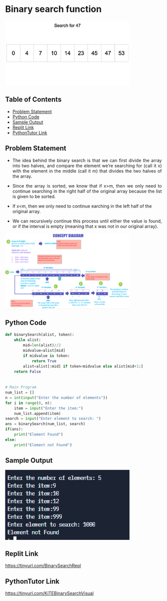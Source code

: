 # Binary search function
<img src="./img/BinarySearchHeader.gif" style="width:400px;" class="center"/>


## Table of Contents

- [Problem Statement](#problem-statement)
- [Python Code](#python-code)
- [Sample Output](#Sample-Output)
- [Replit Link](#replit-link)
- [PythonTutor Link](#pythontutor-link)

## Problem Statement
* <div align="justify"> <p> The idea behind the binary search is that we can first divide the array into two halves, and compare the element we’re searching for (call it x) with the element in the middle (call it m) that divides the two halves of the array. </div></p> 
* <div align="justify"> <p>Since the array is sorted, we know that if x>m, then we only need to continue searching in the right half of the original array because the list is given to be sorted. </div></p> 
* If x<m, then we only need to continue earching in the left half of the original array.
* <div align="justify"> <p> We can recursively continue this process until either the value is found, or if the interval is empty (meaning that x was not in our original array). </div></p> 

<img src="./img/Binary Search.png" style="width:400px;" class="center"/>



## Python Code
```python
def binarySearch(alist, token):
    while alist:
        mid=len(alist)//2
        midvalue=alist[mid]
        if midvalue is token:
            return True
        alist=alist[:mid] if token<midvalue else alist[mid+1:]
    return False


# Main Program
num_list = []
n = int(input("Enter the number of elements"))
for i in range(0, n):
    item = input("Enter the item:")
    num_list.append(item)
search = input("Enter element to search: ")
ans = binarySearch(num_list, search)
if(ans):
    print("Element Found")
else:
    print("Element not Found")

```

## Sample Output
<img src="./img/OPBinarySearch.JPG" style="width:400px;" class="center"/>

## Replit Link
https://tinyurl.com/BinarySearchRepl

## PythonTutor Link

https://tinyurl.com/KiTEBinarySearchVisual

